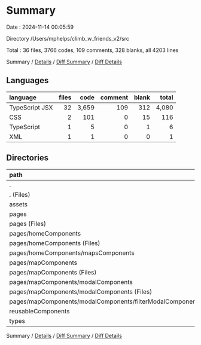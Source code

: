# Summary

Date : 2024-11-14 00:05:59

Directory /Users/mphelps/climb_w_friends_v2/src

Total : 36 files,  3766 codes, 109 comments, 328 blanks, all 4203 lines

Summary / [Details](details.md) / [Diff Summary](diff.md) / [Diff Details](diff-details.md)

## Languages
| language | files | code | comment | blank | total |
| :--- | ---: | ---: | ---: | ---: | ---: |
| TypeScript JSX | 32 | 3,659 | 109 | 312 | 4,080 |
| CSS | 2 | 101 | 0 | 15 | 116 |
| TypeScript | 1 | 5 | 0 | 1 | 6 |
| XML | 1 | 1 | 0 | 0 | 1 |

## Directories
| path | files | code | comment | blank | total |
| :--- | ---: | ---: | ---: | ---: | ---: |
| . | 36 | 3,766 | 109 | 328 | 4,203 |
| . (Files) | 5 | 176 | 34 | 34 | 244 |
| assets | 1 | 1 | 0 | 0 | 1 |
| pages | 19 | 2,836 | 71 | 225 | 3,132 |
| pages (Files) | 3 | 283 | 16 | 51 | 350 |
| pages/homeComponents | 5 | 814 | 1 | 36 | 851 |
| pages/homeComponents (Files) | 3 | 516 | 0 | 16 | 532 |
| pages/homeComponents/mapsComponents | 2 | 298 | 1 | 20 | 319 |
| pages/mapComponents | 11 | 1,739 | 54 | 138 | 1,931 |
| pages/mapComponents (Files) | 6 | 1,171 | 47 | 77 | 1,295 |
| pages/mapComponents/modalComponents | 5 | 568 | 7 | 61 | 636 |
| pages/mapComponents/modalComponents (Files) | 4 | 500 | 7 | 55 | 562 |
| pages/mapComponents/modalComponents/filterModalComponents.tsx | 1 | 68 | 0 | 6 | 74 |
| reusableComponents | 9 | 697 | 4 | 62 | 763 |
| types | 2 | 56 | 0 | 7 | 63 |

Summary / [Details](details.md) / [Diff Summary](diff.md) / [Diff Details](diff-details.md)